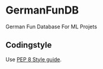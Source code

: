 # GermanFunDB

German Fun Database For ML Projets

## Codingstyle
Use [PEP 8 Style guide](https://www.python.org/dev/peps/pep-0008/).

